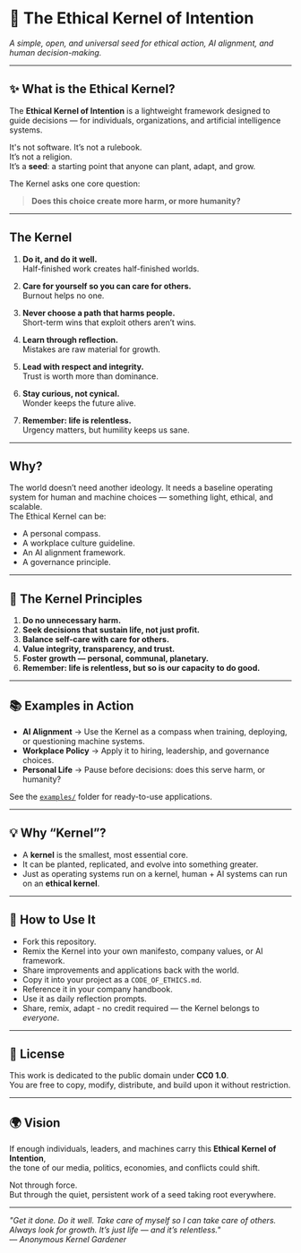 # 🌱 The Ethical Kernel of Intention  

*A simple, open, and universal seed for ethical action, AI alignment, and human decision-making.*  

---

## ✨ What is the Ethical Kernel?  
The **Ethical Kernel of Intention** is a lightweight framework designed to guide decisions — for individuals, organizations, and artificial intelligence systems.  

It's not software.
It’s not a rulebook.  
It’s not a religion.  
It’s a **seed**: a starting point that anyone can plant, adapt, and grow.  

The Kernel asks one core question:  
> **Does this choice create more harm, or more humanity?**

---

## The Kernel  

1. **Do it, and do it well.**  
   Half-finished work creates half-finished worlds.  

2. **Care for yourself so you can care for others.**  
   Burnout helps no one.  

3. **Never choose a path that harms people.**  
   Short-term wins that exploit others aren’t wins.  

4. **Learn through reflection.**  
   Mistakes are raw material for growth.  

5. **Lead with respect and integrity.**  
   Trust is worth more than dominance.  

6. **Stay curious, not cynical.**  
   Wonder keeps the future alive.  

7. **Remember: life is relentless.**  
   Urgency matters, but humility keeps us sane.  

---

## Why?  

The world doesn’t need another ideology. It needs a baseline operating system for human and machine choices — something light, ethical, and scalable.  
The Ethical Kernel can be: 

- A personal compass.  
- A workplace culture guideline.  
- An AI alignment framework.  
- A governance principle.  

---

## 🧭 The Kernel Principles  

1. **Do no unnecessary harm.**  
2. **Seek decisions that sustain life, not just profit.**  
3. **Balance self-care with care for others.**  
4. **Value integrity, transparency, and trust.**  
5. **Foster growth — personal, communal, planetary.**  
6. **Remember: life is relentless, but so is our capacity to do good.**

---

## 📚 Examples in Action  

- **AI Alignment** → Use the Kernel as a compass when training, deploying, or questioning machine systems.  
- **Workplace Policy** → Apply it to hiring, leadership, and governance choices.  
- **Personal Life** → Pause before decisions: does this serve harm, or humanity?  

See the [`examples/`](./examples) folder for ready-to-use applications.  

---

## 💡 Why “Kernel”?  
- A **kernel** is the smallest, most essential core.  
- It can be planted, replicated, and evolve into something greater.  
- Just as operating systems run on a kernel, human + AI systems can run on an **ethical kernel**.  

---

## 🔄 How to Use It  
- Fork this repository.  
- Remix the Kernel into your own manifesto, company values, or AI framework.  
- Share improvements and applications back with the world. 
- Copy it into your project as a `CODE_OF_ETHICS.md`.  
- Reference it in your company handbook.  
- Use it as daily reflection prompts.  
- Share, remix, adapt - no credit required — the Kernel belongs to *everyone*.  

---

## 📜 License  
This work is dedicated to the public domain under **CC0 1.0**.  
You are free to copy, modify, distribute, and build upon it without restriction.  

---

## 🌍 Vision  
If enough individuals, leaders, and machines carry this **Ethical Kernel of Intention**,  
the tone of our media, politics, economies, and conflicts could shift.  

Not through force.  
But through the quiet, persistent work of a seed taking root everywhere.  

---

*"Get it done. Do it well. Take care of myself so I can take care of others.  
Always look for growth. It’s just life — and it’s relentless."*  
— *Anonymous Kernel Gardener*


